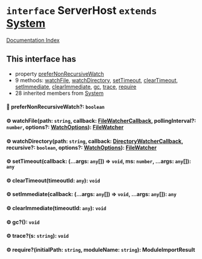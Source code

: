 # `interface` ServerHost `extends` [System](../interface.System/README.md)

[Documentation Index](../README.md)

## This interface has

- property [preferNonRecursiveWatch](#-prefernonrecursivewatch-boolean)
- 9 methods:
[watchFile](#-watchfilepath-string-callback-filewatchercallback-pollinginterval-number-options-watchoptions-filewatcher),
[watchDirectory](#-watchdirectorypath-string-callback-directorywatchercallback-recursive-boolean-options-watchoptions-filewatcher),
[setTimeout](#-settimeoutcallback-args-any--void-ms-number-args-any-any),
[clearTimeout](#-cleartimeouttimeoutid-any-void),
[setImmediate](#-setimmediatecallback-args-any--void-args-any-any),
[clearImmediate](#-clearimmediatetimeoutid-any-void),
[gc](#-gc-void),
[trace](#-traces-string-void),
[require](#-requireinitialpath-string-modulename-string-moduleimportresult)
- 28 inherited members from [System](../interface.System/README.md)


#### 📄 preferNonRecursiveWatch?: `boolean`



#### ⚙ watchFile(path: `string`, callback: [FileWatcherCallback](../type.FileWatcherCallback/README.md), pollingInterval?: `number`, options?: [WatchOptions](../interface.WatchOptions/README.md)): [FileWatcher](../interface.FileWatcher/README.md)



#### ⚙ watchDirectory(path: `string`, callback: [DirectoryWatcherCallback](../type.DirectoryWatcherCallback/README.md), recursive?: `boolean`, options?: [WatchOptions](../interface.WatchOptions/README.md)): [FileWatcher](../interface.FileWatcher/README.md)



#### ⚙ setTimeout(callback: (...args: `any`\[]) => `void`, ms: `number`, ...args: `any`\[]): `any`



#### ⚙ clearTimeout(timeoutId: `any`): `void`



#### ⚙ setImmediate(callback: (...args: `any`\[]) => `void`, ...args: `any`\[]): `any`



#### ⚙ clearImmediate(timeoutId: `any`): `void`



#### ⚙ gc?(): `void`



#### ⚙ trace?(s: `string`): `void`



#### ⚙ require?(initialPath: `string`, moduleName: `string`): ModuleImportResult



